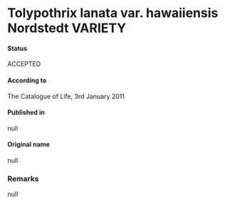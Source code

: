 # Tolypothrix lanata var. hawaiiensis Nordstedt VARIETY

#### Status
ACCEPTED

#### According to
The Catalogue of Life, 3rd January 2011

#### Published in
null

#### Original name
null

### Remarks
null